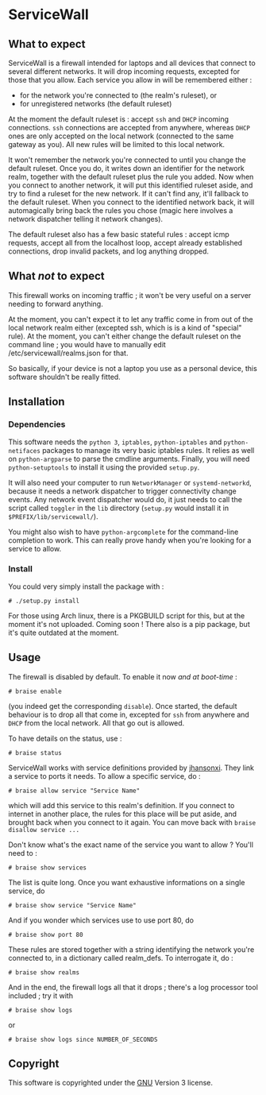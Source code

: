 # ServiceWall


## What to expect

ServiceWall is a firewall intended for laptops and all devices that connect to
several different networks. It will drop incoming requests, excepted for those
that you allow. Each service you allow in will be remembered either :
- for the network you're connected to (the realm's ruleset), or
- for unregistered networks (the default ruleset)

At the moment the default ruleset is : accept `ssh` and `DHCP` incoming 
connections. `ssh` connections are accepted from anywhere, whereas `DHCP` ones
are only accepted on the local network (connected to the same gateway as you).
All new rules will be limited to this local network.

It won't remember the network you're connected to until you change the default
ruleset. Once you do, it writes down an identifier for the network realm, 
together with the default ruleset plus the rule you added. Now when you connect 
to another network, it will put this identified ruleset aside, and try to find 
a ruleset for the new network. If it can't find any, it'll fallback to the 
default ruleset. When you connect to the identified network back, it will 
automagically bring back the rules you chose (magic here involves a network 
dispatcher telling it network changes).

The default ruleset also has a few basic stateful rules : accept icmp requests,
accept all from the localhost loop, accept already established connections, drop
invalid packets, and log anything dropped.


## What _not_ to expect

This firewall works on incoming traffic ; it won't be very useful on a server 
needing to forward anything.

At the moment, you can't expect it to let any traffic come in from out of the 
local network realm either (excepted ssh, which is is a kind of "special" 
rule). At the moment, you can't either change the default ruleset on the 
command line ; you would have to manually edit /etc/servicewall/realms.json for 
that.

So basically, if your device is not a laptop you use as a personal device, this
software shouldn't be really fitted.


## Installation

### Dependencies

This software needs the `python 3`, `iptables`, `python-iptables` and
`python-netifaces` packages to manage its very basic iptables rules. It relies 
as well on `python-argparse` to parse the cmdline arguments. Finally, you will 
need `python-setuptools` to install it using the provided `setup.py`.

It will also need your computer to run `NetworkManager` or `systemd-networkd`,
because it needs a network dispatcher to trigger connectivity change events.
Any network event dispatcher would do, it just needs to call the script called
`toggler` in the `lib` directory (`setup.py` would install it in
`$PREFIX/lib/servicewall/`).

You might also wish to have `python-argcomplete` for the command-line 
completion to work. This can really prove handy when you're looking for a 
service to allow.

### Install

You could very simply install the package with :

    # ./setup.py install

For those using Arch linux, there is a PKGBUILD script for this, but at the 
moment it's not uploaded. Coming soon ! There also is a pip package, but it's 
quite outdated at the moment.


## Usage

The firewall is disabled by default. To enable it now _and at boot-time_ :

    # braise enable

(you indeed get the corresponding `disable`). Once started, the default 
behaviour is to drop all that come in, excepted for `ssh` from anywhere and 
`DHCP` from the local network. All that go out is allowed.

To have details on the status, use :

    # braise status

ServiceWall works with service definitions provided by [jhansonxi](https://www.blogger.com/profile/02954133518928245196). They link a service to ports it 
needs. To allow a specific service, do :

    # braise allow service "Service Name"

which will add this service to this realm's definition. If you connect to
internet in another place, the rules for this place will be put aside, and 
brought back when you connect to it again. You can move back with
`braise disallow service ...`

Don't know what's the exact name of the service you want to allow ? You'll need 
to :

    # braise show services

The list is quite long. Once you want exhaustive informations on a single 
service, do

    # braise show service "Service Name"

And if you wonder which services use to use port 80, do

    # braise show port 80

These rules are stored together with a string identifying the network you're
connected to, in a dictionary called realm_defs. To interrogate it, do :

    # braise show realms

And in the end, the firewall logs all that it drops ; there's a log processor
tool included ; try it with

    # braise show logs

or

    # braise show logs since NUMBER_OF_SECONDS


## Copyright

This software is copyrighted under the [GNU](http://www.gnu.org) Version 3 
license.

